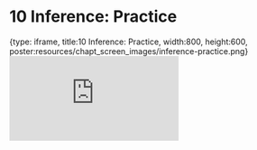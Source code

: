 # 10 Inference: Practice
 
{type: iframe, title:10 Inference: Practice, width:800, height:600, poster:resources/chapt_screen_images/inference-practice.png}
![](https://datatrail-jhu.github.io/09_dataanalysis/no_toc/inference-practice.html)
 

 
